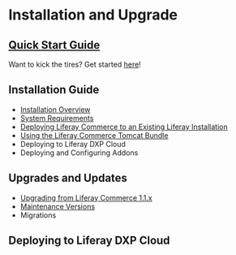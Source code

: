 # Installation and Upgrade

## [Quick Start Guide](./quick-start-guide/README.md)

Want to kick the tires? Get started [here](./quick-start-guide/README.md)!

## Installation Guide

* [Installation Overview](./installation-guide/installation-overview/README.md)
* [System Requirements](https://web.liferay.com/documents/14/21598941/Liferay+Commerce+2.0+Compatibility+Matrix/0ed97477-f5a7-40a6-b5ab-f00d5e01b75f)
* [Deploying Liferay Commerce to an Existing Liferay Installation](./installation-guide/deploying-liferay-commerce-to-an-existing-liferay-installation/README.md)
* [Using the Liferay Commerce Tomcat Bundle](./installation-guide/using-the-liferay-commerce-tomcat-bundle/README.md)
* Deploying to Liferay DXP Cloud
* Deploying and Configuring Addons

## Upgrades and Updates

* [Upgrading from Liferay Commerce 1.1.x](./upgrades-and-updates/upgrading-from-liferay-commerce-1.1.x/README.md)
* [Maintenance Versions](./upgrades-and-updates/maintenance-versions/README.md)
* Migrations

## Deploying to Liferay DXP Cloud
